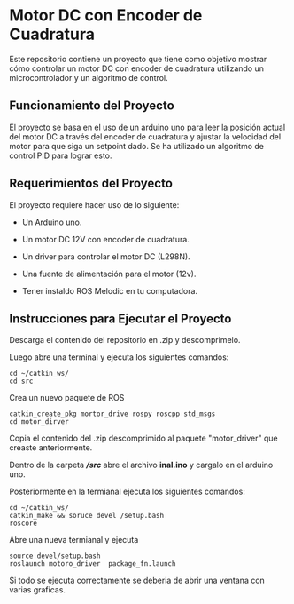 # Motor DC con Encoder de Cuadratura

Este repositorio contiene un proyecto que tiene como objetivo mostrar cómo controlar un motor DC con encoder de cuadratura utilizando un microcontrolador y un algoritmo de control.

## Funcionamiento del Proyecto

El proyecto se basa en el uso de un arduino uno para leer la posición actual del motor DC a través del encoder de cuadratura y ajustar la velocidad del motor para que siga un setpoint dado. Se ha utilizado un algoritmo de control PID para lograr esto.

## Requerimientos del Proyecto

El proyecto requiere hacer uso de lo siguiente:

- Un Arduino uno.

-  Un motor DC 12V con encoder de cuadratura.

- Un driver para controlar el motor DC (L298N).

-  Una fuente de alimentación para el motor (12v).

- Tener instaldo ROS Melodic en tu computadora.
    
## Instrucciones para Ejecutar el Proyecto

Descarga el contenido del repositorio en .zip y descomprimelo.

Luego abre una terminal y ejecuta los siguientes comandos:

    cd ~/catkin_ws/
	cd src
	
Crea un nuevo paquete de ROS

	catkin_create_pkg mortor_drive rospy roscpp std_msgs
	cd motor_dirver
	
Copia el contenido del .zip descomprimido al paquete "motor_driver" que creaste anteriormente.

Dentro de la carpeta ***/src***  abre el archivo **inal.ino** y cargalo en el arduino uno.

Posteriormente en la termianal ejecuta los siguientes comandos:

	cd ~/catkin_ws/
	catkin_make && soruce devel /setup.bash
	roscore
	
Abre una nueva termianal y ejecuta

	source devel/setup.bash
	roslaunch motoro_driver  package_fn.launch

Si todo se ejecuta correctamente se deberia de abrir una ventana con varias graficas.
